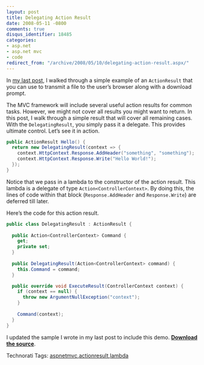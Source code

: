 ```yaml
---
layout: post
title: Delegating Action Result
date: 2008-05-11 -0800
comments: true
disqus_identifier: 18485
categories:
- asp.net
- asp.net mvc
- code
redirect_from: "/archive/2008/05/10/delegating-action-result.aspx/"
---
```


In [my last
post](http://haacked.com/archive/2008/05/10/writing-a-custom-file-download-action-result-for-asp.net-mvc.aspx "Download Action Result"),
I walked through a simple example of an `ActionResult` that you can use
to transmit a file to the user’s browser along with a download prompt.

The MVC framework will include several useful action results for common
tasks. However, we might not cover all results you might want to return.
In this post, I walk through a simple result that will cover all
remaining cases. With the `DelegatingResult`, you simply pass it a
delegate. This provides ultimate control. Let’s see it in action.

```csharp
public ActionResult Hello() {
  return new DelegatingResult(context => {
    context.HttpContext.Response.AddHeader("something", "something");
    context.HttpContext.Response.Write("Hello World!");
  });
}
```

Notice that we pass in a lambda to the constructor of the action result.
This lambda is a delegate of type `Action<ControllerContext>`. By doing
this, the lines of code within that block (`Response.AddHeader` and
`Response.Write`) are deferred till later.

Here’s the code for this action result.

```csharp
public class DelegatingResult : ActionResult {
    
  public Action<ControllerContext> Command {
    get;
    private set;
  }
    
  public DelegatingResult(Action<ControllerContext> command) {
    this.Command = command;
  }

  public override void ExecuteResult(ControllerContext context) {
    if (context == null) {
      throw new ArgumentNullException("context");
    }
        
    Command(context);
  }
}
```

I updated the sample I wrote in my last post to include this demo.
[**Download the
source**](http://haacked.com/code/CustomActionResultDemo.zip "Custom Action Result Demo").

Technorati Tags:
[aspnetmvc](http://technorati.com/tags/aspnetmvc),[actionresult](http://technorati.com/tags/actionresult),[lambda](http://technorati.com/tags/lambda)

